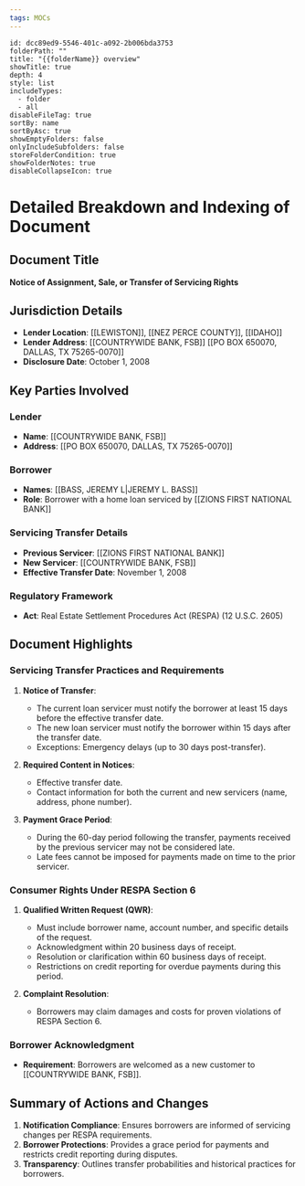 ```yaml
---
tags: MOCs
---
```

```folder-overview
id: dcc89ed9-5546-401c-a092-2b006bda3753
folderPath: ""
title: "{{folderName}} overview"
showTitle: true
depth: 4
style: list
includeTypes:
  - folder
  - all
disableFileTag: true
sortBy: name
sortByAsc: true
showEmptyFolders: false
onlyIncludeSubfolders: false
storeFolderCondition: true
showFolderNotes: true
disableCollapseIcon: true
```
# Detailed Breakdown and Indexing of Document

## Document Title
**Notice of Assignment, Sale, or Transfer of Servicing Rights** 

## Jurisdiction Details
- **Lender Location**:  [[LEWISTON]], [[NEZ PERCE COUNTY]], [[IDAHO]] 
- **Lender Address**: [[COUNTRYWIDE BANK, FSB]] [[PO BOX 650070, DALLAS, TX 75265-0070]] 
- **Disclosure Date**: October 1, 2008 

## Key Parties Involved
### Lender
- **Name**: [[COUNTRYWIDE BANK, FSB]]
- **Address**: [[PO BOX 650070, DALLAS, TX 75265-0070]] 

### Borrower
- **Names**: [[BASS, JEREMY L|JEREMY L. BASS]]
- **Role**: Borrower with a home loan serviced by [[ZIONS FIRST NATIONAL BANK]] 

### Servicing Transfer Details
- **Previous Servicer**: [[ZIONS FIRST NATIONAL BANK]]
- **New Servicer**: [[COUNTRYWIDE BANK, FSB]]
- **Effective Transfer Date**: November 1, 2008 

### Regulatory Framework
- **Act**: Real Estate Settlement Procedures Act (RESPA) (12 U.S.C. 2605) 

## Document Highlights

### Servicing Transfer Practices and Requirements
1. **Notice of Transfer**:
   - The current loan servicer must notify the borrower at least 15 days before the effective transfer date. 
   - The new loan servicer must notify the borrower within 15 days after the transfer date. 
   - Exceptions: Emergency delays (up to 30 days post-transfer). 

2. **Required Content in Notices**:
   - Effective transfer date. 
   - Contact information for both the current and new servicers (name, address, phone number). 

3. **Payment Grace Period**:
   - During the 60-day period following the transfer, payments received by the previous servicer may not be considered late. 
   - Late fees cannot be imposed for payments made on time to the prior servicer. 

### Consumer Rights Under RESPA Section 6
1. **Qualified Written Request (QWR)**:
   - Must include borrower name, account number, and specific details of the request. 
   - Acknowledgment within 20 business days of receipt. 
   - Resolution or clarification within 60 business days of receipt. 
   - Restrictions on credit reporting for overdue payments during this period. 

2. **Complaint Resolution**:
   - Borrowers may claim damages and costs for proven violations of RESPA Section 6. 

### Borrower Acknowledgment
- **Requirement**: Borrowers are welcomed as a new customer to [[COUNTRYWIDE BANK, FSB]]. 

## Summary of Actions and Changes
1. **Notification Compliance**: Ensures borrowers are informed of servicing changes per RESPA requirements. 
2. **Borrower Protections**: Provides a grace period for payments and restricts credit reporting during disputes. 
3. **Transparency**: Outlines transfer probabilities and historical practices for borrowers. 